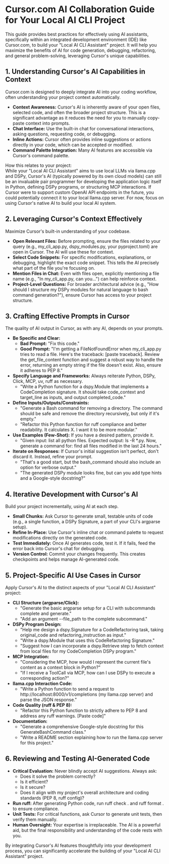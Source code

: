 # **Cursor.com AI Collaboration Guide for Your Local AI CLI Project**

This guide provides best practices for effectively using AI assistants, specifically within an integrated development environment (IDE) like Cursor.com, to build your "Local AI CLI Assistant" project. It will help you maximize the benefits of AI for code generation, debugging, refactoring, and general problem-solving, leveraging Cursor's unique capabilities.

## **1\. Understanding Cursor's AI Capabilities in Context**

Cursor.com is designed to deeply integrate AI into your coding workflow, often understanding your project context automatically.

* **Context Awareness:** Cursor's AI is inherently aware of your open files, selected code, and often the broader project structure. This is a significant advantage as it reduces the need for you to manually copy-paste context into prompts.  
* **Chat Interface:** Use the built-in chat for conversational interactions, asking questions, requesting code, or debugging.  
* **Inline Actions:** Cursor often provides inline suggestions or actions directly in your code, which can be accepted or modified.  
* **Command Palette Integration:** Many AI features are accessible via Cursor's command palette.

How this relates to your project:  
While your "Local AI CLI Assistant" aims to use local LLMs via llama.cpp and DSPy, Cursor's AI (typically powered by its own cloud models) can still be an invaluable pair programmer for developing the application logic itself in Python, defining DSPy programs, or structuring MCP interactions. If Cursor were to support custom OpenAI API endpoints in the future, you could potentially connect it to your local llama.cpp server. For now, focus on using Cursor's native AI to build your local AI system.

## **2\. Leveraging Cursor's Context Effectively**

Maximize Cursor's built-in understanding of your codebase.

* **Open Relevant Files:** Before prompting, ensure the files related to your query (e.g., my\_cli\_app.py, dspy\_modules.py, your pyproject.toml) are open in Cursor. The AI will use these for context.  
* **Select Code Snippets:** For specific modifications, explanations, or debugging, highlight the exact code snippet. This tells the AI precisely what part of the file you're focusing on.  
* **Mention Files in Chat:** Even with files open, explicitly mentioning a file name (e.g., "In my\_cli\_app.py, can you...") can help reinforce context.  
* **Project-Level Questions:** For broader architectural advice (e.g., "How should I structure my DSPy modules for natural language to bash command generation?"), ensure Cursor has access to your project structure.

## **3\. Crafting Effective Prompts in Cursor**

The quality of AI output in Cursor, as with any AI, depends on your prompts.

* **Be Specific and Clear:**  
  * **Bad Prompt:** "Fix this code."  
  * **Good Prompt:** "I'm getting a FileNotFoundError when my\_cli\_app.py tries to read a file. Here's the traceback: \[paste traceback\]. Review the get\_file\_content function and suggest a robust way to handle the error, returning an empty string if the file doesn't exist. Also, ensure it adheres to PEP 8."  
* **Specify Language and Frameworks:** Always reiterate Python, DSPy, Click, MCP, uv, ruff as necessary.  
  * "Write a Python function for a dspy.Module that implements a CodeCompletion signature. It should take code\_context and target\_line as inputs, and output completed\_code."  
* **Define Inputs/Outputs/Constraints:**  
  * "Generate a Bash command for removing a directory. The command should be safe and remove the directory recursively, but only if it's empty."  
  * "Refactor this Python function for ruff compliance and better readability. It calculates X. I want it to be more modular."  
* **Use Examples (Few-Shot):** If you have a desired pattern, provide it.  
  * "Given input: list all python files. Expected output: ls \-R \*.py. Now, generate a command for: find all files modified in the last 24 hours."  
* **Iterate on Responses:** If Cursor's initial suggestion isn't perfect, don't discard it. Instead, refine your prompt.  
  * "That's a good start, but the bash\_command should also include an option for verbose output."  
  * "The generated DSPy module looks fine, but can you add type hints and a Google-style docstring?"

## **4\. Iterative Development with Cursor's AI**

Build your project incrementally, using AI at each step.

* **Small Chunks:** Ask Cursor to generate small, testable units of code (e.g., a single function, a DSPy Signature, a part of your CLI's argparse setup).  
* **Refine In-Place:** Use Cursor's inline chat or command palette to request modifications directly on the generated code.  
* **Test Immediately:** Once AI generates code, test it. If it fails, feed the error back into Cursor's chat for debugging.  
* **Version Control:** Commit your changes frequently. This creates checkpoints and helps manage AI-generated code.

## **5\. Project-Specific AI Use Cases in Cursor**

Apply Cursor's AI to the distinct aspects of your "Local AI CLI Assistant" project:

* **CLI Structure (argparse/Click):**  
  * "Generate the basic argparse setup for a CLI with subcommands complete and generate."  
  * "Add an argument \--file\_path to the complete subcommand."  
* **DSPy Program Design:**  
  * "Help me design a dspy.Signature for a CodeRefactoring task, taking original\_code and refactoring\_instruction as input."  
  * "Write a dspy.Module that uses this CodeRefactoring Signature."  
  * "Suggest how I can incorporate a dspy.Retrieve step to fetch context from local files for my CodeCompletion DSPy program."  
* **MCP Integration:**  
  * "Considering the MCP, how would I represent the current file's content as a context block in Python?"  
  * "If I receive a ToolCall via MCP, how can I use DSPy to execute a corresponding action?"  
* **llama.cpp Interaction Code:**  
  * "Write a Python function to send a request to http://localhost:8000/v1/completions (my llama.cpp server) and parse the JSON response."  
* **Code Quality (ruff & PEP 8):**  
  * "Refactor this Python function to strictly adhere to PEP 8 and address any ruff warnings. \[Paste code\]"  
* **Documentation:**  
  * "Generate a comprehensive Google-style docstring for this GenerateBashCommand class."  
  * "Write a README section explaining how to run the llama.cpp server for this project."

## **6\. Reviewing and Testing AI-Generated Code**

* **Critical Evaluation:** Never blindly accept AI suggestions. Always ask:  
  * Does it solve the problem correctly?  
  * Is it efficient?  
  * Is it secure?  
  * Does it align with my project's overall architecture and coding standards (PEP 8, ruff config)?  
* **Run ruff:** After generating Python code, run ruff check . and ruff format . to ensure compliance.  
* **Unit Tests:** For critical functions, ask Cursor to generate unit tests, then verify them manually.  
* **Human Oversight:** Your expertise is irreplaceable. The AI is a powerful aid, but the final responsibility and understanding of the code rests with you.

By integrating Cursor's AI features thoughtfully into your development process, you can significantly accelerate the building of your "Local AI CLI Assistant" project.